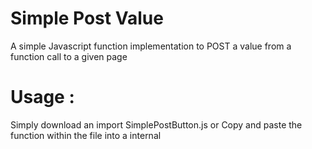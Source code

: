 # Simple Post Value
A simple Javascript function implementation to POST a value from a function call to a given page

# Usage :
Simply download an import SimplePostButton.js or Copy and paste the function within the file into a internal <script> tag
  
 ### Example :
  
  ##### importing
  ```
  <script src="SimplePostButton.js"></script>
  ```
  
  ##### using
  ```
  <input type="button" onclick="post_to_url('submit_page_url','name','value 1');" value='Button 1'/>
  <input type="button" onclick="post_to_url('submit_page_url','name','value 2');" value='Button 2'/>
  <input type="button" onclick="post_to_url('submit_page_url','name','value 3');" value='Button 3'/>
  ```
